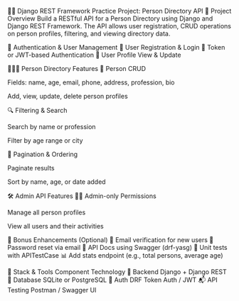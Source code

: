 🧑‍💻 Django REST Framework Practice Project: Person Directory API
📄 Project Overview
Build a RESTful API for a Person Directory using Django and Django REST Framework. The API allows user registration, CRUD operations on person profiles, filtering, and viewing directory data.

🔐 Authentication & User Management
👤 User Registration & Login
🔑 Token or JWT-based Authentication
📝 User Profile View & Update

🧑‍🤝‍🧑 Person Directory Features
👥 Person CRUD

Fields: name, age, email, phone, address, profession, bio

Add, view, update, delete person profiles

🔍 Filtering & Search

Search by name or profession

Filter by age range or city

📄 Pagination & Ordering

Paginate results

Sort by name, age, or date added

🛠️ Admin API Features
🧑‍💼 Admin-only Permissions

Manage all person profiles

View all users and their activities

🧪 Bonus Enhancements (Optional)
📧 Email verification for new users
🔁 Password reset via email
📃 API Docs using Swagger (drf-yasg)
🧪 Unit tests with APITestCase
📊 Add stats endpoint (e.g., total persons, average age)

🧰 Stack & Tools
Component	Technology
🐍 Backend	Django + Django REST
💾 Database	SQLite or PostgreSQL
🔐 Auth	DRF Token Auth / JWT
📬 API Testing	Postman / Swagger UI

